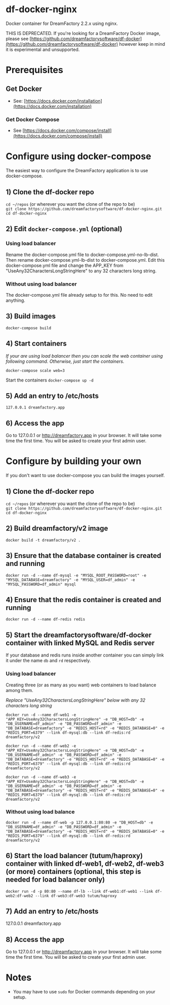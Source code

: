 # df-docker-nginx
Docker container for DreamFactory 2.2.x using nginx.

THIS IS DEPRECATED. If you're looking for a DreamFactory Docker image, please see [https://github.com/dreamfactorysoftware/df-docker](https://github.com/dreamfactorysoftware/df-docker) however keep in mind it is experimental and unsupported.

# Prerequisites

## Get Docker
- See: [https://docs.docker.com/installation](https://docs.docker.com/installation)

### Get Docker Compose
- See [https://docs.docker.com/compose/install](https://docs.docker.com/compose/install)

# Configure using docker-compose
The easiest way to configure the DreamFactory application is to use docker-compose.

## 1) Clone the df-docker repo
`cd ~/repos` (or wherever you want the clone of the repo to be)  
`git clone https://github.com/dreamfactorysoftware/df-docker-nginx.git`  
`cd df-docker-nginx`

## 2) Edit `docker-compose.yml` (optional)

### Using load balancer
Rename the docker-compose.yml file to docker-compose.yml-no-lb-dist. Then 
rename docker-compose.yml-lb-dist to docker-compose.yml. Edit this docker-compose.yml file 
and change the APP_KEY from "UseAny32CharactersLongStringHere" to any 
32 characters long string.

### Without using load balancer
The docker-compose.yml file already setup to for this. No need to edit anything.

## 3) Build images
`docker-compose build`

## 4) Start containers

_If your are using load balancer then you can scale the web container using 
following command. Otherwise, just start the containers._

`docker-compose scale web=3`

Start the containers
`docker-compose up -d`

## 5) Add an entry to /etc/hosts
`127.0.0.1 dreamfactory.app`

## 6) Access the app
Go to 127.0.0.1 or http://dreamfactory.app in your browser. It will take some time the first time. You will be asked to create your first admin user.

# Configure by building your own
If you don't want to use docker-compose you can build the images yourself.

## 1) Clone the df-docker repo
`cd ~/repos` (or wherever you want the clone of the repo to be)  
`git clone https://github.com/dreamfactorysoftware/df-docker-nginx.git`  
`cd df-docker-nginx`

## 2) Build dreamfactory/v2 image
`docker build -t dreamfactory/v2 .`  

## 3) Ensure that the database container is created and running
`docker run -d --name df-mysql -e "MYSQL_ROOT_PASSWORD=root" -e "MYSQL_DATABASE=dreamfactory" -e "MYSQL_USER=df_admin" -e "MYSQL_PASSWORD=df_admin" mysql`

## 4) Ensure that the redis container is created and running
`docker run -d --name df-redis redis`

## 5) Start the dreamfactorysoftware/df-docker container with linked MySQL and Redis server 
If your database and redis runs inside another container you can simply link it under the name `db` and `rd` respectively. 

### Using load balancer

Creating three (or as many as you want) web containers to load balance among them.

_Replace "UseAny32CharactersLongStringHere" below with any 32 characters long string_

`docker run -d --name df-web1 -e "APP_KEY=UseAny32CharactersLongStringHere" -e "DB_HOST=db" -e "DB_USERNAME=df_admin" -e "DB_PASSWORD=df_admin" -e "DB_DATABASE=dreamfactory" -e "REDIS_HOST=rd" -e "REDIS_DATABASE=0" -e "REDIS_PORT=6379" --link df-mysql:db --link df-redis:rd dreamfactory/v2`

`docker run -d --name df-web2 -e "APP_KEY=UseAny32CharactersLongStringHere" -e "DB_HOST=db" -e "DB_USERNAME=df_admin" -e "DB_PASSWORD=df_admin" -e "DB_DATABASE=dreamfactory" -e "REDIS_HOST=rd" -e "REDIS_DATABASE=0" -e "REDIS_PORT=6379" --link df-mysql:db --link df-redis:rd dreamfactory/v2`

`docker run -d --name df-web3 -e "APP_KEY=UseAny32CharactersLongStringHere" -e "DB_HOST=db" -e "DB_USERNAME=df_admin" -e "DB_PASSWORD=df_admin" -e "DB_DATABASE=dreamfactory" -e "REDIS_HOST=rd" -e "REDIS_DATABASE=0" -e "REDIS_PORT=6379" --link df-mysql:db --link df-redis:rd dreamfactory/v2`

### Without using load balance
  
`docker run -d --name df-web -p 127.0.0.1:80:80 -e "DB_HOST=db" -e "DB_USERNAME=df_admin" -e "DB_PASSWORD=df_admin" -e "DB_DATABASE=dreamfactory" -e "REDIS_HOST=rd" -e "REDIS_DATABASE=0" -e "REDIS_PORT=6379" --link df-mysql:db --link df-redis:rd dreamfactory/v2`

## 6) Start the load balancer (tutum/haproxy) container with linked df-web1, df-web2, df-web3 (or more) containers (optional, this step is needed for load balancer only)

`docker run -d -p 80:80 --name df-lb --link df-web1:df-web1 --link df-web2:df-web2 --link df-web3:df-web3 tutum/haproxy`

## 7) Add an entry to /etc/hosts
127.0.0.1 dreamfactory.app

## 8) Access the app
Go to 127.0.0.1 or http://dreamfactory.app in your browser. It will take some time the first time. You will be asked to create your first admin user.

# Notes
- You may have to use `sudo` for Docker commands depending on your setup.
